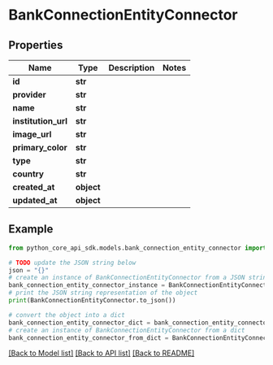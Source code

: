 # BankConnectionEntityConnector


## Properties

Name | Type | Description | Notes
------------ | ------------- | ------------- | -------------
**id** | **str** |  | 
**provider** | **str** |  | 
**name** | **str** |  | 
**institution_url** | **str** |  | 
**image_url** | **str** |  | 
**primary_color** | **str** |  | 
**type** | **str** |  | 
**country** | **str** |  | 
**created_at** | **object** |  | 
**updated_at** | **object** |  | 

## Example

```python
from python_core_api_sdk.models.bank_connection_entity_connector import BankConnectionEntityConnector

# TODO update the JSON string below
json = "{}"
# create an instance of BankConnectionEntityConnector from a JSON string
bank_connection_entity_connector_instance = BankConnectionEntityConnector.from_json(json)
# print the JSON string representation of the object
print(BankConnectionEntityConnector.to_json())

# convert the object into a dict
bank_connection_entity_connector_dict = bank_connection_entity_connector_instance.to_dict()
# create an instance of BankConnectionEntityConnector from a dict
bank_connection_entity_connector_from_dict = BankConnectionEntityConnector.from_dict(bank_connection_entity_connector_dict)
```
[[Back to Model list]](../README.md#documentation-for-models) [[Back to API list]](../README.md#documentation-for-api-endpoints) [[Back to README]](../README.md)


